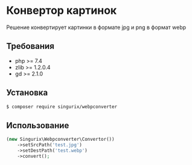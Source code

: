# Конвертор картинок
Решение конвертирует картинки в формате jpg и png в формат webp

## Требования

- php >= 7.4
- zlib >= 1.2.0.4
- gd >= 2.1.0

## Установка

```bash
$ composer require singurix/webpconverter
```

## Использование
```php
(new Singurix\Webpconverter\Convertor())
    ->setSrcPath('test.jpg')
    ->setDestPath('test.webp')
    ->convert();
```